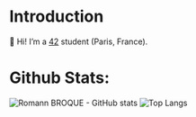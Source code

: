 # Introduction

👋 Hi! I’m a [42](https://www.42.fr/) student (Paris, France).

# Github Stats:

![Romann BROQUE - GitHub stats](https://github-readme-stats.vercel.app/api?username=romann-broque&show_icons=true&theme=merko)
![Top Langs](https://github-readme-stats.vercel.app/api/top-langs/?username=romann-broque&layout=compact&theme=merko)
